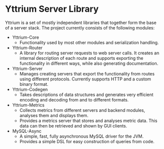 # Yttrium Server Library

Yttrium is a set of mostly independent libraries that together form the base of a server stack.
The project currently consists of the following modules:
 - Yttrium-Core 
   - Functionality used by most other modules and serialization handling.
 - Yttrium-Router
   - A library for routing server requests to web server calls. It creates an internal description of each route and supports exporting the functionality in different ways, while also generating documentation.
 - Yttrium-Server
   - Manages creating servers that export the functionality from routes using different protocols. Currently supports HTTP and a custom binary format.
 - Yttrium-Codegen
   - Takes descriptions of data structures and generates very efficient encoding and decoding from and to different formats.
 - Yttrium-Metrics
   - Collects metrics from different servers and backend modules, analyses them and displays them.
   - Provides a metrics server that stores and analyses metric data. This data can then be retrieved and shown by GUI clients.
 - MySQL-Async
   - A simple, fast, fully asynchronous MySQL driver for the JVM.
   - Provides a simple DSL for easy construction of queries from code.

